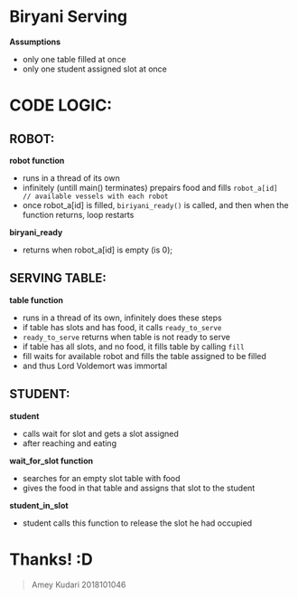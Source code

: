 # Biryani Serving

**Assumptions**

- only one table filled at once
- only one student assigned slot at once


# CODE LOGIC:

## ROBOT:

**robot function**
- runs in a thread of its own
- infinitely (untill main() terminates) prepairs food and fills `robot_a[id]   // available vessels with each robot` 
- once robot_a[id] is filled, `biriyani_ready()` is called, and then when the function returns, loop restarts

**biryani_ready**
- returns when robot_a[id] is empty (is 0);

## SERVING TABLE:

**table function**
- runs in a thread of its own, infinitely does these steps
- if table has slots and has food, it calls `ready_to_serve`  
- `ready_to_serve` returns when table is not ready to serve
- if table has all slots, and no food, it fills table by calling `fill`
- fill waits for available robot and fills the table assigned to be filled
- and thus Lord Voldemort was immortal

## STUDENT:

**student**
- calls wait for slot and gets a slot assigned
- after reaching and eating 

**wait_for_slot function**
- searches for an empty slot table with food
- gives the food in that table and assigns that slot to the student

**student_in_slot**
- student calls this function to release the slot he had occupied

# Thanks! :D

> Amey Kudari
> 2018101046